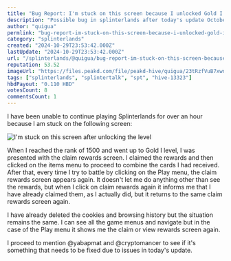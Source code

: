 ```yaml
---
title: "Bug Report: I'm stuck on this screen because I unlocked Gold I level"
description: "Possible bug in splinterlands after today's update October 29, 2024"
author: "quigua"
permlink: "bug-report-im-stuck-on-this-screen-because-i-unlocked-gold-i-level"
category: "splinterlands"
created: "2024-10-29T23:53:42.000Z"
lastUpdate: "2024-10-29T23:53:42.000Z"
url: "/splinterlands/@quigua/bug-report-im-stuck-on-this-screen-because-i-unlocked-gold-i-level"
reputation: 53.52
imageUrl: "https://files.peakd.com/file/peakd-hive/quigua/23tRzfVuB7xwnbkjZkAaJrYdeU9cb4k1v5cn87WDkdurLcXUKMoh6hQpUS2xEiUWLNEVu.png"
tags: ["splinterlands", "splintertalk", "spt", "hive-13323"]
hbdPayout: "0.110 HBD"
votesCount: 8
commentsCount: 1
---
```


I have been unable to continue playing Splinterlands for over an hour because I am stuck on the following screen:


![I'm stuck on this screen after unlocking the level](https://files.peakd.com/file/peakd-hive/quigua/23tRzfVuB7xwnbkjZkAaJrYdeU9cb4k1v5cn87WDkdurLcXUKMoh6hQpUS2xEiUWLNEVu.png)


When I reached the rank of 1500 and went up to Gold I level, I was presented with the claim rewards screen. I claimed the rewards and then clicked on the items menu to proceed to combine the cards I had received. After that, every time I try to battle by clicking on the Play menu, the claim rewards screen appears again. It doesn't let me do anything other than see the rewards, but when I click on claim rewards again it informs me that I have already claimed them, as I actually did, but it returns to the same claim rewards screen again.

I have already deleted the cookies and browsing history but the situation remains the same. I can see all the game menus and navigate but in the case of the Play menu it shows me the claim or view rewards screen again.

I proceed to mention @yabapmat and @cryptomancer to see if it's something that needs to be fixed due to issues in today's update.